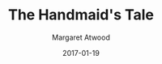 ---
layout: post
title: The Handmaid's Tale
source: handmaids-tale
author: Margaret Atwood
edition: Kindle
date: 2017-01-19
tags:
  - fiction
  - feminism
  - dystopian
---